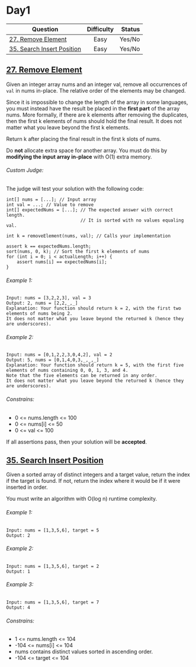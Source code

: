 # Day1

| Question        | Difficulty           | Status  |
| ------------- |:-------------:| -----:|
| [27. Remove Element](https://leetcode.com/problems/remove-element/ "27. Remove Element")     | Easy | Yes/No |
| [35. Search Insert Position](https://leetcode.com/problems/search-insert-position/ "27. Remove Element")    | Easy     |   Yes/No |


## [27. Remove Element](https://leetcode.com/problems/remove-element/ "27. Remove Element")

Given an integer array nums and an integer val, remove all occurrences of ```val``` in nums in-place. The relative order of the elements may be changed.

Since it is impossible to change the length of the array in some languages, you must instead have the result be placed in the **first part** of the array nums. More formally, if there are k elements after removing the duplicates, then the first k elements of nums should hold the final result. It does not matter what you leave beyond the first k elements.

Return k after placing the final result in the first k slots of nums.

Do **not** allocate extra space for another array. You must do this by **modifying the input array in-place** with O(1) extra memory.

###### Custom Judge:

The judge will test your solution with the following code:

```
int[] nums = [...]; // Input array
int val = ...; // Value to remove
int[] expectedNums = [...]; // The expected answer with correct length.
                            // It is sorted with no values equaling val.

int k = removeElement(nums, val); // Calls your implementation

assert k == expectedNums.length;
sort(nums, 0, k); // Sort the first k elements of nums
for (int i = 0; i < actualLength; i++) {
    assert nums[i] == expectedNums[i];
}
```

###### Example 1:
```
Input: nums = [3,2,2,3], val = 3
Output: 2, nums = [2,2,_,_]
Explanation: Your function should return k = 2, with the first two elements of nums being 2.
It does not matter what you leave beyond the returned k (hence they are underscores).
```

###### Example 2:
```
Input: nums = [0,1,2,2,3,0,4,2], val = 2
Output: 5, nums = [0,1,4,0,3,_,_,_]
Explanation: Your function should return k = 5, with the first five elements of nums containing 0, 0, 1, 3, and 4.
Note that the five elements can be returned in any order.
It does not matter what you leave beyond the returned k (hence they are underscores).
```

###### Constrains:

* 0 <= nums.length <= 100
* 0 <= nums[i] <= 50
* 0 <= val <= 100


If all assertions pass, then your solution will be **accepted**.


## [35. Search Insert Position](https://leetcode.com/problems/search-insert-position/ "27. Remove Element")

Given a sorted array of distinct integers and a target value, return the index if the target is found. If not, return the index where it would be if it were inserted in order.

You must write an algorithm with O(log n) runtime complexity.

###### Example 1:
```
Input: nums = [1,3,5,6], target = 5
Output: 2
```

###### Example 2:
```
Input: nums = [1,3,5,6], target = 2
Output: 1
```

###### Example 3:
```
Input: nums = [1,3,5,6], target = 7
Output: 4
```

###### Constrains:

* 1 <= nums.length <= 104
* -104 <= nums[i] <= 104
* nums contains distinct values sorted in ascending order.
* -104 <= target <= 104

